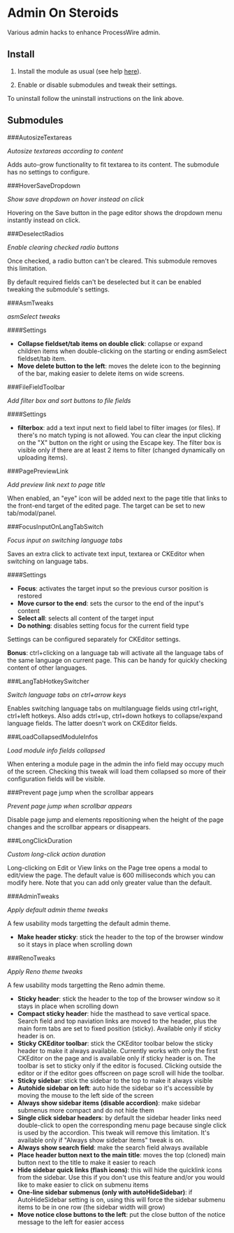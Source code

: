 Admin On Steroids
========================

Various admin hacks to enhance ProcessWire admin.


## Install

1. Install the module as usual (see help [here](http://modules.processwire.com/install-uninstall/)).

1. Enable or disable submodules and tweak their settings.


To uninstall follow the uninstall instructions on the link above.


## Submodules



###AutosizeTextareas

*Autosize textareas according to content*

Adds auto-grow functionality to fit textarea to its content. The submodule has no settings to configure.



###HoverSaveDropdown

*Show save dropdown on hover instead on click*

Hovering on the Save button in the page editor shows the dropdown menu instantly instead on click.



###DeselectRadios

*Enable clearing checked radio buttons*

Once checked, a radio button can't be cleared. This submodule removes this limitation.

By default required fields can't be deselected but it can be enabled tweaking the submodule's settings.



###AsmTweaks

*asmSelect tweaks*

####Settings

- **Collapse fieldset/tab items on double click**: collapse or expand children items when double-clicking on the starting or ending asmSelect fieldset/tab item.
- **Move delete button to the left**: moves the delete icon to the beginning of the bar, making easier to delete items on wide screens.



###FileFieldToolbar

*Add filter box and sort buttons to file fields*

####Settings

- **filterbox**: add a text input next to field label to filter images (or files). If there's no match typing is not allowed. You can clear the input clicking on the "X" button on the right or using the Escape key. The filter box is visible only if there are at least 2 items to filter (changed dynamically on uploading items).



###PagePreviewLink

*Add preview link next to page title*

When enabled, an "eye" icon will be added next to the page title that links to the front-end target of the edited page. The target can be set to new tab/modal/panel.



###FocusInputOnLangTabSwitch

*Focus input on switching language tabs*

Saves an extra click to activate text input, textarea or CKEditor when switching on language tabs.

####Settings

- **Focus**: activates the target input so the previous cursor position is restored
- **Move cursor to the end**: sets the cursor to the end of the input's content
- **Select all**: selects all content of the target input
- **Do nothing**: disables setting focus for the current field type

Settings can be configured separately for CKEditor settings.

**Bonus**: ctrl+clicking on a language tab will activate all the language tabs of the same language on current page. This can be handy for quickly checking content of other languages.



###LangTabHotkeySwitcher

*Switch language tabs on ctrl+arrow keys*

Enables switching language tabs on multilanguage fields using ctrl+right, ctrl+left hotkeys. Also adds ctrl+up, ctrl+down hotkeys to collapse/expand language fields. The latter doesn't work on CKEditor fields.



###LoadCollapsedModuleInfos

*Load module info fields collapsed*

When entering a module page in the admin the info field may occupy much of the screen. Checking this tweak will load them collapsed so more of their configuration fields will be visible.



###Prevent page jump when the scrollbar appears

*Prevent page jump when scrollbar appears*

Disable page jump and elements repositioning when the height of the page changes and the scrollbar appears or disappears.



###LongClickDuration

*Custom long-click action duration*

Long-clicking on Edit or View links on the Page tree opens a modal to edit/view the page. The default value is 600 milliseconds which you can modify here. Note that you can add only greater value than the default.



###AdminTweaks

*Apply default admin theme tweaks*

A few usability mods targetting the default admin theme.

- **Make header sticky**: stick the header to the top of the browser window so it stays in place when scrolling down



###RenoTweaks

*Apply Reno theme tweaks*

A few usability mods targetting the Reno admin theme.

- **Sticky header**: stick the header to the top of the browser window so it stays in place when scrolling down
- **Compact sticky header**: hide the masthead to save vertical space. Search field and top naviation links are moved to the header, plus the main form tabs are set to fixed position (sticky). Available only if sticky header is on.
- **Sticky CKEditor toolbar**: stick the CKEditor toolbar below the sticky header to make it always available. Currently works with only the first CKEditor on the page and is available only if sticky header is on. The toolbar is set to sticky only if the editor is focused. Clicking outside the editor or if the editor goes offscreen on page scroll will hide the toolbar.
- **Sticky sidebar**: stick the sidebar to the top to make it always visible
- **Autohide sidebar on left**: auto hide the sidebar so it's accessible by moving the mouse to the left side of the screen
- **Always show sidebar items (disable accordion)**: make sidebar submenus more compact and do not hide them
- **Single click sidebar headers**: by default the sidebar header links need double-click to open the corresponding menu page because single click is used by the accordion. This tweak will remove this limitation. It's available only if "Always show sidebar items" tweak is on.
- **Always show search field**: make the search field always available
- **Place header button next to the main title**: moves the top (cloned) main button next to the title to make it easier to reach
- **Hide sidebar quick links (flash icons)**: this will hide the quicklink icons from the sidebar. Use this if you don't use this feature and/or you would like to make easier to click on submenu items
- **One-line sidebar submenus (only with autoHideSidebar)**: if AutoHideSidebar setting is on, using this will force the sidebar submenu items to be in one row (the sidebar width will grow)
- **Move notice close buttons to the left**: put the close button of the notice message to the left for easier access